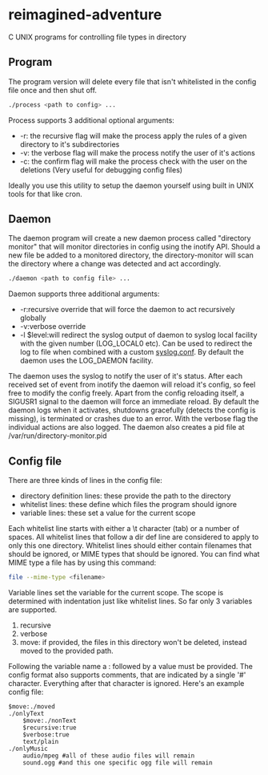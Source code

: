 # reimagined-adventure

C UNIX programs for controlling file types in directory

## Program

The program version will delete every file that isn't whitelisted in the config file once and then shut off.

```Bash
./process <path to config> ...
```

Process supports 3 additional optional arguments:

- -r: the recursive flag will make the process apply the rules of a given directory to it's subdirectories
- -v: the verbose flag will make the process notify the user of it's actions
- -c: the confirm flag will make the process check with the user on the deletions (Very useful for debugging config files)

Ideally you use this utility to setup the daemon yourself using built in UNIX tools for that like cron.

## Daemon

The daemon program will create a new daemon process called "directory monitor" that will monitor directories in config using the inotify API.
Should a new file be added to a monitored directory, the directory-monitor will scan the directory where a change was detected and act accordingly.

```Bash
./daemon <path to config file> ...
```

Daemon supports three additional arguments:

- -r:recursive override that will force the daemon to act recursively globally
- -v:verbose override
- -l $level:will redirect the syslog output of daemon to syslog local facility with the given number (LOG_LOCAL0 etc).
    Can be used to redirect the log to file when combined with a custom [syslog.conf](https://linux.die.net/man/5/syslog.conf).
    By default the daemon uses the LOG_DAEMON facility.

The daemon uses the syslog to notify the user of it's status.
After each received set of event from inotify the daemon will reload it's config, so feel free to modify the config freely.
Apart from the config reloading itself, a SIGUSR1 signal to the daemon will force an immediate reload.
By default the daemon logs when it activates, shutdowns gracefully (detects the config is missing), is terminated or crashes due to an error.
With the verbose flag the individual actions are also logged.
The daemon also creates a pid file at /var/run/directory-monitor.pid

## Config file

There are three kinds of lines in the config file:

- directory definition lines: these provide the path to the directory
- whitelist lines: these define which files the program should ignore
- variable lines: these set a value for the current scope

Each whitelist line starts with either a \t character (tab) or a number of spaces.
All whitelist lines that follow a dir def line are considered to apply to only this one directory.
Whitelist lines should either contain filenames that should be ignored, or MIME types that should be ignored.
You can find what MIME type a file has by using this command:

```Bash
file --mime-type <filename>
```

Variable lines set the variable for the current scope.
The scope is determined with indentation just like whitelist lines.
So far only 3 variables are supported.

1. recursive
2. verbose
3. move: if provided, the files in this directory won't be deleted, instead moved to the provided path.

Following the variable name a : followed by a value must be provided.
The config format also supports comments, that are indicated by a single '#' character. Everything after that character is ignored.
Here's an example config file:

```config
$move:./moved
./onlyText
    $move:./nonText
    $recursive:true
    $verbose:true
    text/plain
./onlyMusic
    audio/mpeg #all of these audio files will remain
    sound.ogg #and this one specific ogg file will remain
```
